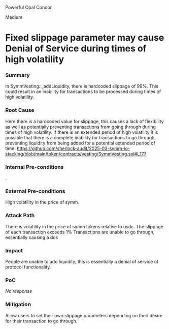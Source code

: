 Powerful Opal Condor

Medium

# Fixed slippage parameter may cause Denial of Service during times of high volatility

### Summary

In SymmVesting::_addLiquidity, there is hardcoded slippage of 99%. This could result in an inability for transactions to be processed during times of high volatility. 

### Root Cause

Here there is a hardcoded value for slippage, this causes a lack of flexibility as well as potentially preventing transactions from going through during times of high volatility. If there is an extended period of high volatility it is possible that there is a complete inability for transactions to go through, preventing liquidity from being added for a potential extended period of time. 
https://github.com/sherlock-audit/2025-03-symm-io-stacking/blob/main/token/contracts/vesting/SymmVesting.sol#L177

### Internal Pre-conditions

.

### External Pre-conditions

High volatility in the price of symm. 

### Attack Path

There is volatility in the price of symm tokens relative to usdc. 
The slippage of each transaction exceeds 1%
Transactions are unable to go through, essentially causing a dos

### Impact

People are unable to add liquidity, this is essentially a denial of service of protocol functionality. 

### PoC

_No response_

### Mitigation

Allow users to set their own slippage parameters depending on their desire for their transaction to go through. 